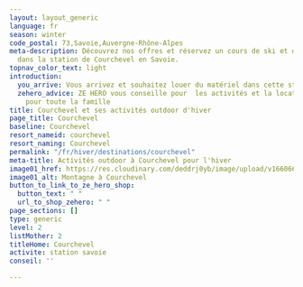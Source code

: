 ```yaml
---
layout: layout_generic
language: fr
season: winter
code_postal: 73,Savoie,Auvergne-Rhône-Alpes
meta-description: Découvrez nos offres et réservez un cours de ski et de snowboard
  dans la station de Courchevel en Savoie.
topnav_color_text: light
introduction:
  you_arrive: Vous arrivez et souhaitez louer du matériel dans cette station.
  zehero_advice: ZE HERO vous conseille pour  les activités et la location des équipements
    pour toute la famille
title: Courchevel et ses activités outdoor d'hiver
page_title: Courchevel
baseline: Courchevel
resort_nameid: courchevel
resort_naming: Courchevel
permalink: "/fr/hiver/destinations/courchevel"
meta-title: Activités outdoor à Courchevel pour l'hiver
image01_href: https://res.cloudinary.com/deddrj0yb/image/upload/v1660665257/website/resorts/Courchevel/piotr-figlarz-lDoujbHM3Qk-unsplash.jpg
image01_alt: Montagne à Courchevel
button_to_link_to_ze_hero_shop:
  button_text: " "
  url_to_shop_zehero: " "
page_sections: []
type: generic
level: 2
listMother: 2
titleHome: Courchevel
activite: station savoie
conseil: ''

---
```

